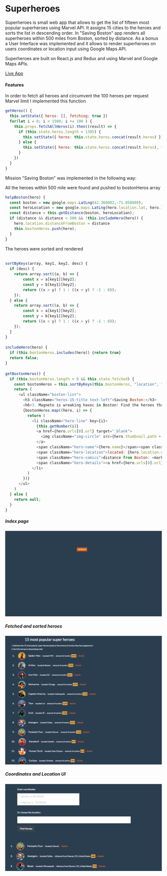 # Superheroes

Superheroes is small web app that allows to get the list of fifteen most popular superheroes using Marvel API.
It assigns 15 cities to the heroes and sorts the list in descending order.
In "Saving Boston" app renders all superheroes within 500 miles from Boston, sorted by distance.
As a bonus a User Interface was implemented and it allows to render superheroes on users coordinates or location input using Google Maps API.

Superheroes are built on React.js and Redux and using Marvel and Google Maps APIs.






[Live App](http://alex-naumov.me/skedaddle/)


#### Features

In order to fetch all heroes and circumvent the 100 heroes per request Marvel limit I implemented this function

```javascript
getHeros() {
  this.setState({ heros: [], fetching: true })
  for(let i = 0; i < 1500; i += 100 ) {
    this.props.fetchAllHeros(i).then((result) => {
      if (this.state.heros.length < 1385) {
        this.setState({ heros: this.state.heros.concat(result.heros) })
      } else {
        this.setState({ heros: this.state.heros.concat(result.heros), fetching: false, fetched: true, showBonus: true})
      }
    })
  }
}
```

Mission "Saving Boston" was implemented in the following way:

All the heroes within 500 mile were found and pushed to bostonHeros array
```javascript
helpBoston(hero) {
  const boston = new google.maps.LatLng(42.360082,-71.058880);
  const heroLocation = new google.maps.LatLng(hero.location.lat, hero.location.lng);
  const distance = this.getDistance(boston, heroLocation);
  if (distance && distance < 500 && !this.includeHero(hero)) {
    hero.location.distanceFromBoston = distance
    this.bostonHeros.push(hero);
  }
}
```
The heroes were sorted and rendered

```javascript

sortByKeys(array, key1, key2, desc) {
  if (desc) {
    return array.sort((a, b) => {
        const x = a[key1][key2];
        const y = b[key1][key2];
        return ((x > y) ? 1 : ((x < y) ? -1 : 0));
    });
  } else {
    return array.sort((a, b) => {
        const x = a[key1][key2];
        const y = b[key1][key2];
        return ((x < y) ? 1 : ((x > y) ? -1 : 0));
    });
  }
}

includeHero(hero) {
  if (this.bostonHeros.includes(hero)) {return true}
  return false;
}

getBostonHeros() {
  if (this.bostonHeros.length > 0 && this.state.fetched) {
    const bostonHeros = this.sortByKeys(this.bostonHeros, "location", "distanceFromBoston", true);
    return (
      <ul className="boston-list">
        <h3 className="heros-15-title text-left">Saving Boston:</h3>
        <h6>3. Magneto is wreaking havoc in Boston! Find the heroes that are within 500 miles of Boston (sorted by closest)!</h6>
        {bostonHeros.map((hero, i) => {
          return (
            <li className="hero-line" key={i}>
              {this.getNumber(i)}
              <a href={hero.urls[0].url} target="_blank">
                <img className="img-circle" src={hero.thumbnail.path + '.' + hero.thumbnail.extension} />
              </a>
              <span className="hero-name">{hero.name}</span><span className="divider">•</span>
              <span className="hero-location">located: {hero.location.city}</span><span className="divider">•</span>
              <span className="hero-comics">distance from Boston: <mark>{hero.location.distanceFromBoston}</mark></span><span className="divider">•</span>
              <span className="hero-details"><a href={hero.urls[0].url} target="_blank">Details</a></span>
            </li>
          )
        })}
      </ul>
    )
  } else {
    return null;
  }
}
```

##### Index page
![index](/app/assets/images/heroes.png)

##### Fetched and sorted heroes
![sorted](/app/assets/images/heroes1.png)

##### Coordinates and Location UI
![location](/app/assets/images/heroes2.png)
